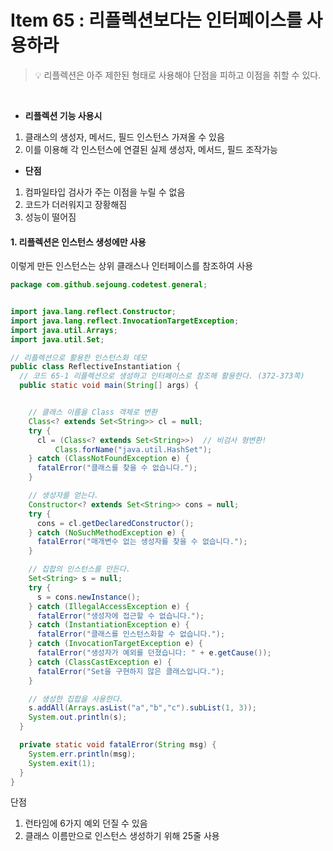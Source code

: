 # Item 65 : 리플렉션보다는 인터페이스를 사용하라

> 💡 리플렉션은 아주 제한된 형태로 사용해야 단점을 피하고 이점을 취할 수 있다.

<br/>

* **리플렉션 기능 사용시**
1. 클래스의 생성자, 메서드, 필드 인스턴스 가져올 수 있음
2. 이를 이용해 각 인스턴스에 연결된 실제 생성자, 메서드, 필드 조작가능

* **단점**
1. 컴파일타입 검사가 주는 이점을 누릴 수 없음
2. 코드가 더러워지고 장황해짐
3. 성능이 떨어짐


#### 1. 리플렉션은 인스턴스 생성에만 사용

이렇게 만든 인스턴스는 상위 클래스나 인터페이스를 참조하여 사용

```java
package com.github.sejoung.codetest.general;


import java.lang.reflect.Constructor;
import java.lang.reflect.InvocationTargetException;
import java.util.Arrays;
import java.util.Set;

// 리플렉션으로 활용한 인스턴스화 데모
public class ReflectiveInstantiation {
  // 코드 65-1 리플렉션으로 생성하고 인터페이스로 참조해 활용한다. (372-373쪽)
  public static void main(String[] args) {


    // 클래스 이름을 Class 객체로 변환
    Class<? extends Set<String>> cl = null;
    try {
      cl = (Class<? extends Set<String>>)  // 비검사 형변환!
          Class.forName("java.util.HashSet");
    } catch (ClassNotFoundException e) {
      fatalError("클래스를 찾을 수 없습니다.");
    }

    // 생성자를 얻는다.
    Constructor<? extends Set<String>> cons = null;
    try {
      cons = cl.getDeclaredConstructor();
    } catch (NoSuchMethodException e) {
      fatalError("매개변수 없는 생성자를 찾을 수 없습니다.");
    }

    // 집합의 인스턴스를 만든다.
    Set<String> s = null;
    try {
      s = cons.newInstance();
    } catch (IllegalAccessException e) {
      fatalError("생성자에 접근할 수 없습니다.");
    } catch (InstantiationException e) {
      fatalError("클래스를 인스턴스화할 수 없습니다.");
    } catch (InvocationTargetException e) {
      fatalError("생성자가 예외를 던졌습니다: " + e.getCause());
    } catch (ClassCastException e) {
      fatalError("Set을 구현하지 않은 클래스입니다.");
    }

    // 생성한 집합을 사용한다.
    s.addAll(Arrays.asList("a","b","c").subList(1, 3));
    System.out.println(s);
  }

  private static void fatalError(String msg) {
    System.err.println(msg);
    System.exit(1);
  }
}

```

단점
1. 런타임에 6가지 예외 던질 수 있음
2. 클래스 이름만으로 인스턴스 생성하기 위해 25줄 사용 